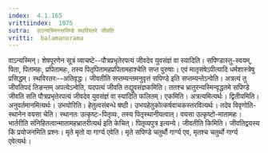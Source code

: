 ```yaml
---
index:  4.1.165
vrittiindex:  1075
sutra:  वाऽन्यस्मिन्त्सपिण्डे स्थविरतरे जीवति
vritti:  balamanorama 
---
```


वाऽन्यस्मिन्। शेषपूरणेन सूत्रं व्याचष्टे--पौत्रप्रभृतेरपत्यं जीवदेव युवसंज्ञं वा स्यादिति। सपिण्डास्तु-स्वयम्, पिता, पितामहः, प्रपितामहः, तस्य पितृपितामहप्रपितामहाश्चेति सप्त पुरुषाः। एवं मातृसंषेऽपीत्यादि धर्मशास्त्रेषु प्रसिद्धम्। स्थविरतरः--अतिवृद्धः। जीवतीति सप्तम्यन्तमनुवृत्तं सपिण्डे इति सप्तम्यन्तेऽन्वेति। अत्रत्यं तु जीवतिपदं तिङन्तम् अपत्येऽन्वेति, यदपत्यं जीवति तद्युवसंज्ञकमिति। ततश्च भ्रातुरन्यस्मिन्वृद्धतमे सपिण्डे जीवति सति पौत्रप्रभृतेरपत्यं जीवदेव युवसंज्ञं वा स्यादिति फलितम्। एकमिति। अत्रत्यमित्यर्थः। द्वितीयमिति। अनुवर्तमानमित्यर्थः। उभयोरिति। हेतुत्वसंबन्धे षष्ठी। उभयहेतुकोत्कर्षवाचकस्तरवित्यर्थः। तदेव विवृणोति-स्थानेन वयसा चेति। स्थानतः उत्कृष्टः-पितृव्यः, तस्य पितृस्थानीयत्वात्। वयसा उत्कृष्टो-मातामहः। भार्तरीति संनिहितत्वान्मातामहभ्रातरीत्यर्थ इति केचित्। पितृव्यपुत्र इत्यन्ये। जीवतीति किमिति। जीवतिद्वयस्य किं प्रयोजनमिति प्रश्नः। मृते मृतो वा गार्ग्य एवेति। मृते सपिण्डे चतुर्थौ गार्ग्य एव, मृतश्च चतुर्थो गार्ग्य एवेत्यर्थः।

